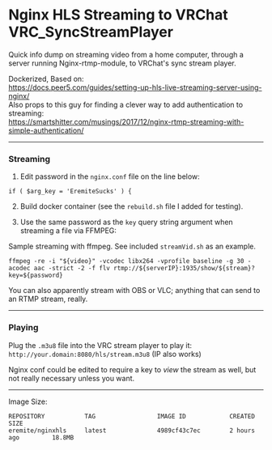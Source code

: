 # Nginx HLS Streaming to VRChat VRC_SyncStreamPlayer
Quick info dump on streaming video from a home computer, through a server running Nginx-rtmp-module, to VRChat's sync stream player.  

Dockerized, Based on:  
https://docs.peer5.com/guides/setting-up-hls-live-streaming-server-using-nginx/  
Also props to this guy for finding a clever way to add authentication to streaming:  
https://smartshitter.com/musings/2017/12/nginx-rtmp-streaming-with-simple-authentication/

---

### Streaming

1. Edit password in the `nginx.conf` file on the line below:
 ```
 if ( $arg_key = 'EremiteSucks' ) {
 ```
2. Build docker container (see the `rebuild.sh` file I added for testing).

3. Use the same password as the `key` query string argument when streaming a file via FFMPEG:

Sample streaming with ffmpeg.  See included `streamVid.sh` as an example.
```shell
ffmpeg -re -i "${video}" -vcodec libx264 -vprofile baseline -g 30 -acodec aac -strict -2 -f flv rtmp://${serverIP}:1935/show/${stream}?key=${password}
```
You can also apparently stream with OBS or VLC; anything that can send to an RTMP stream, really.

---

### Playing

Plug the `.m3u8` file into the VRC stream player to play it: `http://your.domain:8080/hls/stream.m3u8` (IP also works)

Nginx conf could be edited to require a key to *view* the stream as well, but not really necessary unless you want.

---

Image Size:

```
REPOSITORY           TAG                 IMAGE ID            CREATED             SIZE
eremite/nginxhls     latest              4989cf43c7ec        2 hours ago         18.8MB
```
